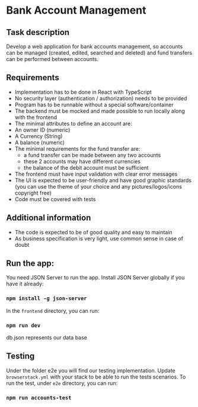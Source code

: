 # Bank Account Management

## Task description

Develop a web application for bank accounts management, so accounts can be managed (created, edited, searched and deleted) and fund transfers can be performed between accounts.

## Requirements

- Implementation has to be done in React with TypeScript
- No security layer (authentication / authorization) needs to be provided
- Program has to be runnable without a special software/container
- The backend must be mocked and made possible to run locally along with the frontend
- The minimal attributes to define an account are:
- An owner ID (numeric)
- A Currency (String)
- A balance (numeric)
- The minimal requirements for the fund transfer are:
  - a fund transfer can be made between any two accounts
  - these 2 accounts may have different currencies
  - the balance of the debit account must be sufficient
- The frontend must have input validation with clear error messages
- The UI is expected to be user-friendly and have good graphic standards (you can use the theme of your choice and any pictures/logos/icons copyright free)
- Code must be covered with tests

## Additional information

- The code is expected to be of good quality and easy to maintain
- As business specification is very light, use common sense in case of doubt

## Run the app:

You need JSON Server to run the app. Install JSON Server globally if you have it already:

### `npm install -g json-server`

In the `frontend` directory, you can run:

### `npm run dev`

db.json represents our data base

## Testing

Under the folder e2e you will find our testing implementation.
Update `browserstack.yml` with your stack to be able to run the tests scenarios.
To run the test, under `e2e` directory, you can run:

### `npm run accounts-test`
